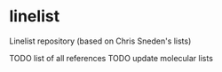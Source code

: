 # linelist
Linelist repository (based on Chris Sneden's lists)

TODO list of all references
TODO update molecular lists
